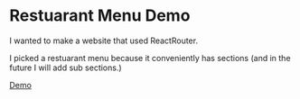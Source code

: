 # Restuarant Menu Demo

I wanted to make a website that used ReactRouter.

I picked a restuarant menu because it conveniently has sections (and in the future I will add sub sections.)

[Demo](https://sam-at-work.github.io/menu/)
